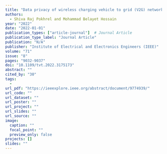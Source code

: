 ```yaml
---
title: "Data privacy of wireless charging vehicle to grid (V2G) networks with federated learning"
authors:
  - Shiva Raj Pokhrel and Mohammad Belayet Hossain
year: "2022"
date: "2022-01-01"
publication_types: ["article-journal"]  # Journal Article
publication_type_label: "Journal Article"
publication: "N/A"
publisher: "Institute of Electrical and Electronics Engineers (IEEE)"
volume: "71"
issue: "8"
pages: "9032-9037"
doi: "10.1109/tvt.2022.3175173"
abstract: ""
cited_by: "30"
tags:
  - 
url_pdf: "https://ieeexplore.ieee.org/abstract/document/9774939/"
url_code: ""
url_dataset: ""
url_poster: ""
url_project: ""
url_slides: ""
url_source: ""
image:
  caption: ""
  focal_point: ""
  preview_only: false
projects: []
slides: ""
---
```

